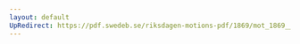 ```yaml
---
layout: default
UpRedirect: https://pdf.swedeb.se/riksdagen-motions-pdf/1869/mot_1869__ak__00190/mot_1869__ak__00190_002.pdf
---
```

